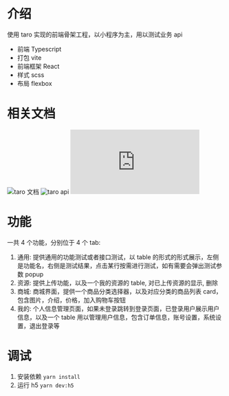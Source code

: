# 介绍

使用 taro 实现的前端骨架工程，以小程序为主，用以测试业务 api

- 前端 Typescript
- 打包 vite
- 前端框架 React
- 样式 scss
- 布局 flexbox

# 相关文档

![taro 文档](https://docs.taro.zone/docs/)
![taro api](https://docs.taro.zone/docs/apis/about/desc)
![swagger 业务 api 文档](http://localhost:3000/api-docs.json)

# 功能

一共 4 个功能，分别位于 4 个 tab:

1. 通用: 提供通用的功能测试或者接口测试，以 table 的形式的形式展示，左侧是功能名，右侧是测试结果，点击某行按需进行测试，如有需要会弹出测试参数 popup
2. 资源: 提供上传功能，以及一个我的资源的 table, 对已上传资源的显示, 删除
3. 商城: 商城界面，提供一个商品分类选择器，以及对应分类的商品列表 card，包含图片，介绍，价格，加入购物车按钮
4. 我的: 个人信息管理页面，如果未登录跳转到登录页面，已登录用户展示用户信息，以及一个 table 用以管理用户信息，包含订单信息，账号设置，系统设置，退出登录等

# 调试

1. 安装依赖 `yarn install`
2. 运行 h5 `yarn dev:h5`
